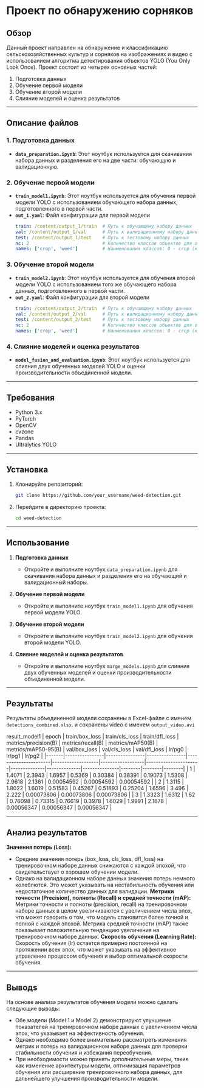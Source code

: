 # Проект по обнаружению сорняков

## Обзор
Данный проект направлен на обнаружение и классификацию сельскохозяйственных культур и сорняков на изображениях и видео с использованием алгоритма детектирования объектов YOLO (You Only Look Once). Проект состоит из четырех основных частей:

1. Подготовка данных
2. Обучение первой модели
3. Обучение второй модели
4. Слияние моделей и оценка результатов

---

## Описание файлов

### 1. Подготовка данных
- **`data_preparation.ipynb`**: Этот ноутбук используется для скачивания набора данных и разделения его на две части: обучающую и валидационную.

### 2. Обучение первой модели
- **`train_model1.ipynb`**: Этот ноутбук используется для обучения первой модели YOLO с использованием обучающего набора данных, подготовленного в первой части.
- **`out_1.yaml`**: Файл конфигурации для первой модели
    ```yaml
    train: /content/output_1/train  # Путь к обучающему набору данных
    val: /content/output_1/val      # Путь к валидационному набору данных
    test: /content/output_1/test    # Путь к тестовому набору данных
    nc: 2                           # Количество классов объектов для обнаружения
    names: ['crop', 'weed']         # Наименования классов: 0 - crop (культура), 1 - weed (сорняк)
    ```

### 3. Обучение второй модели
- **`train_model2.ipynb`**: Этот ноутбук используется для обучения второй модели YOLO с использованием того же обучающего набора данных, подготовленного в первой части.
- **`out_2.yaml`**: Файл конфигурации для второй модели
    ```yaml
    train: /content/output_2/train  # Путь к обучающему набору данных
    val: /content/output_2/val      # Путь к валидационному набору данных
    test: /content/output_2/test    # Путь к тестовому набору данных
    nc: 2                           # Количество классов объектов для обнаружения
    names: ['crop', 'weed']         # Наименования классов: 0 - crop (культура), 1 - weed (сорняк)
    ```

### 4. Слияние моделей и оценка результатов
- **`model_fusion_and_evaluation.ipynb`**: Этот ноутбук используется для слияния двух обученных моделей YOLO и оценки производительности объединенной модели.

---

## Требования

- Python 3.x
- PyTorch
- OpenCV
- cvzone
- Pandas
- Ultralytics YOLO

---

## Установка

1. Клонируйте репозиторий:
    ```bash
    git clone https://github.com/your_username/weed-detection.git
    ```
2. Перейдите в директорию проекта:
    ```bash
    cd weed-detection
    ```

---

## Использование

1. **Подготовка данных**
    - Откройте и выполните ноутбук `data_preparation.ipynb` для скачивания набора данных и разделения его на обучающий и валидационный наборы.

2. **Обучение первой модели**
    - Откройте и выполните ноутбук `train_model1.ipynb` для обучения первой модели YOLO.

3. **Обучение второй модели**
    - Откройте и выполните ноутбук `train_model2.ipynb` для обучения второй модели YOLO.

4. **Слияние моделей и оценка результатов**
    - Откройте и выполните ноутбук `marge_models.ipynb` для слияния двух обученных моделей и оценки производительности объединенной модели.

---

## Результаты

Результаты объединенной модели сохранены в Excel-файле с именем `detections_combined.xlsx`.
и сохранены video с именем `output_video.avi`

result_model1
| epoch | train/box_loss | train/cls_loss | train/dfl_loss | metrics/precision(B) | metrics/recall(B) | metrics/mAP50(B) | metrics/mAP50-95(B) | val/box_loss | val/cls_loss | val/dfl_loss | lr/pg0 | lr/pg1 | lr/pg2 |
|-------|----------------|----------------|----------------|----------------------|-------------------|------------------|----------------------|--------------|--------------|---------------|--------|--------|--------|
| 1     | 1.4071         | 2.3943         | 1.6957         | 0.5369               | 0.30384           | 0.38391          | 0.19073              | 1.5308       | 2.9618       | 2.1361        | 0.00054592 | 0.00054592 | 0.00054592 |
| 2     | 1.3115         | 1.8022         | 1.6019         | 0.51583              | 0.45267           | 0.51893          | 0.25204              | 1.6596       | 3.496        | 2.222         | 0.00073806 | 0.00073806 | 0.00073806 |
| 3     | 1.3323         | 1.6312         | 1.62           | 0.76098              | 0.73315           | 0.76619          | 0.3978               | 1.6029       | 1.9991       | 2.1678        | 0.00056347 | 0.00056347 | 0.00056347 |

---


## Анализ результатов
**Значения потерь (Loss):**
- Средние значения потерь (box_loss, cls_loss, dfl_loss) на тренировочном наборе данных снижаются с каждой эпохой, что свидетельствует о хорошем обучении модели.
- Однако на валидационном наборе данных значения потерь немного колеблются. Это может указывать на нестабильность обучения или недостаточное количество данных для валидации.
**Метрики точности (Precision), полноты (Recall) и средней точности (mAP):**
Метрики точности и полноты (precision, recall) на тренировочном наборе данных в целом увеличиваются с увеличением числа эпох, что может говорить о том, что модель становится более точной и полной с каждой эпохой.
Метрика средней точности (mAP) также показывает положительную тенденцию увеличения на тренировочном наборе данных.
**Скорость обучения (Learning Rate):**
Скорость обучения (lr) остается примерно постоянной на протяжении всех эпох, что может указывать на эффективное управление процессом обучения и выбор оптимальной скорости обучения.

--- 

## Выводs
На основе анализа результатов обучения модели можно сделать следующие выводы:

- Обе модели (Model 1 и Model 2) демонстрируют улучшение показателей на тренировочном наборе данных с увеличением числа эпох, что указывает на эффективность обучения.
- Однако необходимо более внимательно рассмотреть изменения метрик и потерь на валидационном наборе данных для проверки стабильности обучения и избежания переобучения.
- При необходимости можно принять дополнительные меры, такие как изменение архитектуры модели, оптимизация параметров обучения или расширение тренировочного набора данных, для дальнейшего улучшения производительности модели.
